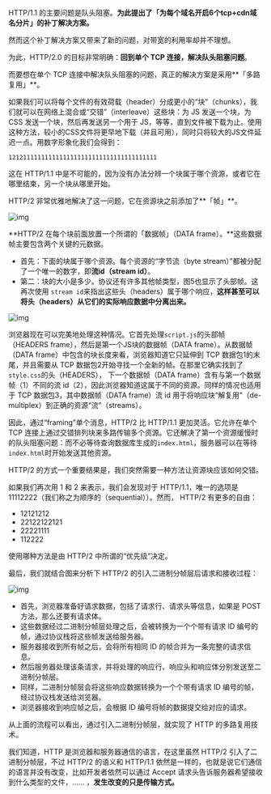 HTTP/1.1 的主要问题是队头阻塞。**为此提出了「为每个域名开启6个tcp+cdn域名分片」的补丁解决方案。**

然而这个补丁解决方案又带来了新的问题，对带宽的利用率却并不理想。

为此，HTTP/2.0 的目标非常明确：**回到单个 TCP 连接，解决队头阻塞问题**。

而要想在单个 TCP 连接中解决队头阻塞的问题，真正的解决方案是采用**「多路复用」**。

如果我们可以将每个文件的有效荷载（header）分成更小的“块”（chunks），我们就可以在网络上混合或“交错”（interleave）这些块：为 JS 发送一个块，为 CSS 发送一个块，然后再发送另一个用于 JS，等等，直到文件被下载为止。使用这种方法，较小的CSS文件将更早地下载（并且可用），同时只将较大的JS文件延迟一点。用数字形象化我们会得到：

```text
12121111111111111111111111111111111111111
```

这在 HTTP/1.1 中是不可能的，因为没有办法分辨一个块属于哪个资源，或者它在哪里结束，另一个块从哪里开始。

HTTP/2 非常优雅地解决了这一问题，它在资源块之前添加了**「帧」**。

![img](https://pic1.zhimg.com/80/v2-7df511c33a71380a891107aecc978cf8_720w.jpg)

**HTTP/2 在每个块前面放置一个所谓的「数据帧」（DATA frame）。**这些数据帧主要包含两个关键的元数据。

+ 首先：下面的块属于哪个资源。每个资源的“字节流（byte stream）”都被分配了一个唯一的数字，即**流id（stream id）**。
+ 第二：块的大小是多少。协议还有许多其他帧类型，图5也显示了头部帧。这再次使用    `stream id`来指出这些头（headers）属于哪个响应，**这样甚至可以将头（headers）从它们的实际响应数据中分离出来。**

![img](https://pic3.zhimg.com/80/v2-1664a32635c93f2dc1bd30331fc51796_720w.jpg)



浏览器现在可以完美地处理这种情况。它首先处理`script.js`的头部帧（HEADERS frame），然后是第一个JS块的数据帧（DATA frame）。从数据帧（DATA frame）中包含的块长度来看，浏览器知道它只延伸到 TCP 数据包1的末尾，并且需要从 TCP 数据包2开始寻找一个全新的帧。在那里它确实找到了`style.css`的头（HEADERS）， 下一个数据帧（DATA frame）含有与第一个数据帧（1）不同的流 id（2），因此浏览器知道这属于不同的资源。同样的情况也适用于 TCP 数据包3，其中数据帧（DATA frame）流 id 用于将响应块“解复用”（de-multiplex）到正确的资源“流”（streams）。

因此，通过“framing”单个消息，HTTP/2 比 HTTP/1.1 更加灵活。它允许在单个 TCP 连接上通过交错排列块来多路传输多个资源。它还解决了第一个资源缓慢时的队头阻塞问题：而不必等待查询数据库生成的`index.html`，服务器可以在等待`index.html`时开始发送其他资源。

HTTP/2 的方式一个重要结果是，我们突然需要一种方法让资源块应该如何交错。

如果我们再次用 1 和 2 来表示，我们会发现对于 HTTP/1.1，唯一的选项是11112222（我们称之为顺序的（sequential））。然而， HTTP/2 有更多的自由：

- 12121212
- 22122122121
- 22221111
- 112222

使用哪种方法是由 HTTP/2 中所谓的“优先级”决定。



最后，我们就结合图来分析下 HTTP/2 的引入二进制分帧层后请求和接收过程：

![img](https://static001.geekbang.org/resource/image/86/6a/86cdf01a3af7f4f755d28917e58aae6a.png?wh=1142*1156)



+ 首先，浏览器准备好请求数据，包括了请求行、请求头等信息，如果是 POST 方法，那么还要有请求体。
+ 这些数据经过二进制分帧层处理之后，会被转换为一个个带有请求 ID 编号的帧，通过协议栈将这些帧发送给服务器。
+ 服务器接收到所有帧之后，会将所有相同 ID 的帧合并为一条完整的请求信息。
+ 然后服务器处理该条请求，并将处理的响应行、响应头和响应体分别发送至二进制分帧层。
+ 同样，二进制分帧层会将这些响应数据转换为一个个带有请求 ID 编号的帧，经过协议栈发送给浏览器。
+ 浏览器接收到响应帧之后，会根据 ID 编号将帧的数据提交给对应的请求。

从上面的流程可以看出，通过引入二进制分帧层，就实现了 HTTP 的多路复用技术。

我们知道，HTTP 是浏览器和服务器通信的语言，在这里虽然 HTTP/2 引入了二进制分帧层，不过 HTTP/2 的语义和 HTTP/1.1 依然是一样的，也就是说它们通信的语言并没有改变，比如开发者依然可以通过 Accept 请求头告诉服务器希望接收到什么类型的文件，...... ，**发生改变的只是传输方式。**